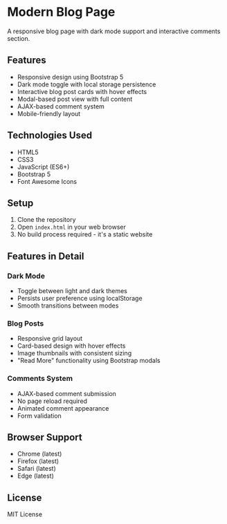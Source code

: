 # Modern Blog Page

A responsive blog page with dark mode support and interactive comments section.

## Features

- Responsive design using Bootstrap 5
- Dark mode toggle with local storage persistence
- Interactive blog post cards with hover effects
- Modal-based post view with full content
- AJAX-based comment system
- Mobile-friendly layout

## Technologies Used

- HTML5
- CSS3
- JavaScript (ES6+)
- Bootstrap 5
- Font Awesome Icons

## Setup

1. Clone the repository
2. Open `index.html` in your web browser
3. No build process required - it's a static website

## Features in Detail

### Dark Mode
- Toggle between light and dark themes
- Persists user preference using localStorage
- Smooth transitions between modes

### Blog Posts
- Responsive grid layout
- Card-based design with hover effects
- Image thumbnails with consistent sizing
- "Read More" functionality using Bootstrap modals

### Comments System
- AJAX-based comment submission
- No page reload required
- Animated comment appearance
- Form validation

## Browser Support

- Chrome (latest)
- Firefox (latest)
- Safari (latest)
- Edge (latest)

## License

MIT License 